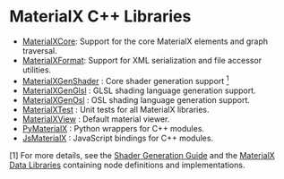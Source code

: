 # MaterialX C++ Libraries

- [MaterialXCore](MaterialXCore): Support for the core MaterialX elements and graph traversal.
- [MaterialXFormat](MaterialXFormat): Support for XML serialization and file accessor utilities.
- [MaterialXGenShader](MaterialXGenShader) : Core shader generation support [<sup>1</sup>](#1)
- [MaterialXGenGlsl](MaterialXGenGlsl) : GLSL shading language generation support.
- [MaterialXGenOsl](MaterialXGenOsl) : OSL shading language generation support.
- [MaterialXTest](MaterialXTest) : Unit tests for all MaterialX libraries.
- [MaterialXView](MaterialXView) : Default material viewer.
- [PyMaterialX](PyMaterialX) : Python wrappers for C++ modules.
- [JsMaterialX](JsMaterialX) : JavaScript bindings for C++ modules.

\[1\] <a class="anchor" id="1"></a> For more details, see the [Shader Generation Guide](../documents/DeveloperGuide/ShaderGeneration.md) and the [MaterialX Data Libraries](../libraries/README.md) containing node definitions and implementations.
